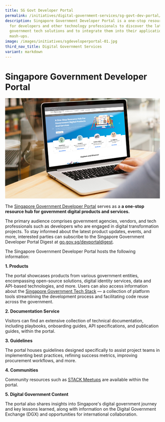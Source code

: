 ```yaml
---
title: SG Govt Developer Portal
permalink: /initiatives/digital-government-services/sg-govt-dev-portal/
description: Singapore Government Developer Portal is a one-stop resource site
  for developers and other technology professionals to discover the latest
  government tech solutions and to integrate them into their applications and
  mash-ups.
image: /images/initiatives/sgdeveloperportal-01.jpg
third_nav_title: Digital Government Services
variant: markdown
---
```

# Singapore Government Developer Portal

![Singapore Government Developer Portal](/images/initiatives/sgdeveloperportal-01.jpg)

The [Singapore Government Developer Portal](https://www.developer.tech.gov.sg/) serves as a **a one-stop resource hub for government digital products and services.**

The primary audience comprises government agencies, vendors, and tech professionals such as developers who are engaged in digital transformation projects. To stay informed about the latest product updates, events, and more, interested parties can subscribe to the Singapore Government Developer Portal Digest at [go.gov.sg/devportaldigest](https://go.gov.sg/devportaldigest).

The Singapore Government Developer Portal hosts the following information:

**1. Products**

The portal showcases products from various government entities, encompassing open-source solutions, digital identity services, data and API-based technologies, and more. Users can also access information about the [Singapore Government Tech Stack](https://www.developer.tech.gov.sg/singapore-government-tech-stack) — a collection of platform tools streamlining the development process and facilitating code reuse across the government.

**2.  Documentation Service**

Visitors can find an extensive collection of technical documentation, including playbooks, onboarding guides, API specifications, and publication guides, within the portal.

**3. Guidelines**

The portal houses guidelines designed specifically to assist project teams in implementing best practices, refining success metrics, improving procurement workflows, and more.

**4. Communities**

Community resources such as [STACK Meetups](https://www.meetup.com/STACK-X-by-GovTech-Singapore/) are available within the portal.

**5. Digital Government Content**

The portal also shares insights into Singapore's digital government journey and key lessons learned, along with information on the Digital Government Exchange (DGX) and opportunities for international collaboration.
